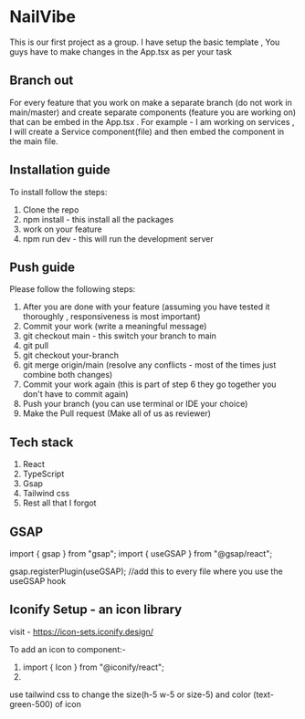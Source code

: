 # NailVibe

This is our first project as a group. I have setup the basic template , You guys have to make changes in the App.tsx as per your task

## Branch out

For every feature that you work on make a separate branch (do not work in main/master) and create separate components (feature you are working on) that can be embed in the App.tsx . For example - I am working on services , I will create a Service component(file) and then embed the component in the main file.

## Installation guide

To install follow the steps:

1. Clone the repo
2. npm install - this install all the packages
3. work on your feature
4. npm run dev - this will run the development server

## Push guide

Please follow the following steps:

1. After you are done with your feature (assuming you have tested it thoroughly , responsiveness is most important)
2. Commit your work (write a meaningful message)
3. git checkout main - this switch your branch to main
4. git pull
5. git checkout your-branch
6. git merge origin/main (resolve any conflicts - most of the times just combine both changes)
7. Commit your work again (this is part of step 6 they go together you don't have to commit again)
8. Push your branch (you can use terminal or IDE your choice)
9. Make the Pull request (Make all of us as reviewer)

## Tech stack

1. React
2. TypeScript
3. Gsap
4. Tailwind css
5. Rest all that I forgot

## GSAP

import { gsap } from "gsap";
import { useGSAP } from "@gsap/react";

gsap.registerPlugin(useGSAP); //add this to every file where you use the useGSAP hook

## Iconify Setup - an icon library

visit - https://icon-sets.iconify.design/

To add an icon to component:-

1. import { Icon } from "@iconify/react";
2. <Icon icon="mdi-light:home" />

use tailwind css to change the size(h-5 w-5 or size-5) and color (text-green-500) of icon
